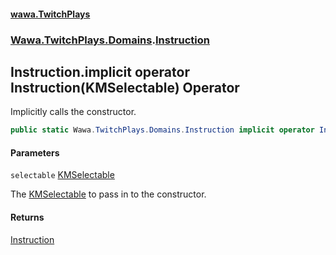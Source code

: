 #### [wawa.TwitchPlays](index.md 'index')
### [Wawa.TwitchPlays.Domains](Wawa.TwitchPlays.Domains.md 'Wawa.TwitchPlays.Domains').[Instruction](Instruction.md 'Wawa.TwitchPlays.Domains.Instruction')

## Instruction.implicit operator Instruction(KMSelectable) Operator

Implicitly calls the constructor.

```csharp
public static Wawa.TwitchPlays.Domains.Instruction implicit operator Instruction(KMSelectable selectable);
```
#### Parameters

<a name='Wawa.TwitchPlays.Domains.Instruction.op_ImplicitWawa.TwitchPlays.Domains.Instruction(KMSelectable).selectable'></a>

`selectable` [KMSelectable](https://docs.microsoft.com/en-us/dotnet/api/KMSelectable 'KMSelectable')

The [KMSelectable](https://docs.microsoft.com/en-us/dotnet/api/KMSelectable 'KMSelectable') to pass in to the constructor.

#### Returns
[Instruction](Instruction.md 'Wawa.TwitchPlays.Domains.Instruction')